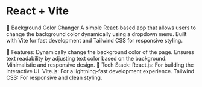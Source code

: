 # React + Vite

🎨 Background Color Changer
A simple React-based app that allows users to change the background color dynamically using a dropdown menu. Built with Vite for fast development and Tailwind CSS for responsive styling.

🔹 Features:
Dynamically change the background color of the page.
Ensures text readability by adjusting text color based on the background.
Minimalistic and responsive design.
🔹 Tech Stack:
React.js: For building the interactive UI.
Vite.js: For a lightning-fast development experience.
Tailwind CSS: For responsive and clean styling.